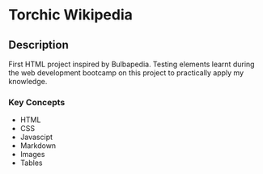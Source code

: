 # Torchic Wikipedia
## Description

First HTML project inspired by Bulbapedia. 
Testing elements learnt during the web development bootcamp on this project to practically apply my knowledge.

### Key Concepts
* HTML
* CSS
* Javascipt
* Markdown
* Images
* Tables
